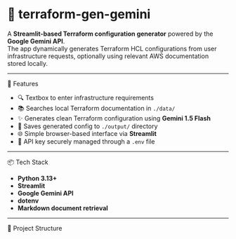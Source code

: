 # 🚀 terraform-gen-gemini

A **Streamlit-based Terraform configuration generator** powered by the **Google Gemini API**.  
The app dynamically generates Terraform HCL configurations from user infrastructure requests, optionally using relevant AWS documentation stored locally.

---

 📌 Features

- 🔍 Textbox to enter infrastructure requirements
- 📚 Searches local Terraform documentation in `./data/`
- ✨ Generates clean Terraform configuration using **Gemini 1.5 Flash**
- 💾 Saves generated config to `./output/` directory
- 🌐 Simple browser-based interface via **Streamlit**
- 🔐 API key securely managed through a `.env` file

---

 📦 Tech Stack

- **Python 3.13+**
- **Streamlit**
- **Google Gemini API**
- **dotenv**
- **Markdown document retrieval**

---

 📂 Project Structure

